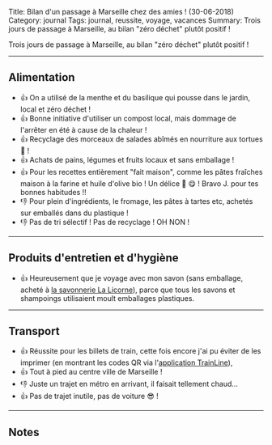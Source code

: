 Title: Bilan d'un passage à Marseille chez des amies ! (30-06-2018)
Category: journal
Tags: journal, reussite, voyage, vacances
Summary: Trois jours de passage à Marseille, au bilan "zéro déchet" plutôt positif !

Trois jours de passage à Marseille, au bilan "zéro déchet" plutôt positif !

---

## Alimentation

- :+1: On a utilisé de la menthe et du basilique qui pousse dans le jardin, local et zéro déchet !
- :+1: Bonne initiative d'utiliser un compost local, mais dommage de l'arrêter en été à cause de la chaleur !
- :+1: Recyclage des morceaux de salades abîmés en nourriture aux tortues :turtle: !
- :+1: Achats de pains, légumes et fruits locaux et sans emballage !
- :+1: Pour les recettes entièrement "fait maison", comme les pâtes fraîches maison à la farine et huile d'olive bio ! Un délice :spaghetti: :yum: ! Bravo J. pour tes bonnes habitudes !!
- :-1: Pour plein d'ingrédients, le fromage, les pâtes à tartes etc, achetés sur emballés dans du plastique !
- :-1: Pas de tri sélectif ! Pas de recyclage ! OH NON !

---

## Produits d'entretien et d'hygiène

- :+1: Heureusement que je voyage avec mon savon (sans emballage, acheté à [la savonnerie La Licorne](http://www.savon-de-marseille-licorne.com/)), parce que tous les savons et shampoings utilisaient moult emballages plastiques.

---

## Transport

- :+1: Réussite pour les billets de train, cette fois encore j'ai pu éviter de les imprimer (en montrant les codes QR via l'[application TrainLine](https://www.trainline.fr/)),
- :+1: Tout à pied au centre ville de Marseille !
- :-1: Juste un trajet en métro en arrivant, il faisait tellement chaud…
- :+1: Pas de trajet inutile, pas de voiture :sunglasses: !

---

## Notes
